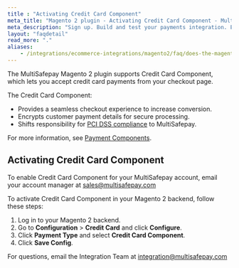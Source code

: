 ```yaml
---
title : "Activating Credit Card Component"
meta_title: "Magento 2 plugin - Activating Credit Card Component - MultiSafepay Docs"
meta_description: "Sign up. Build and test your payments integration. Explore our products and services. Use our API Reference, SDKs, and wrappers. Get support."
layout: "faqdetail"
read_more: "."
aliases:
    - /integrations/ecommerce-integrations/magento2/faq/does-the-magento-2-plugin-support-magento-vault/
---
```


The MultiSafepay Magento 2 plugin supports Credit Card Component, which lets you accept credit card payments from your checkout page.

The Credit Card Component:

- Provides a seamless checkout experience to increase conversion.
- Encrypts customer payment details for secure processing.
- Shifts responsibility for [PCI DSS compliance](/faq/general/multisafepay-glossary/#payment-card-industry-data-security-standard-pci-dss) to MultiSafepay.

For more information, see [Payment Components](/integrations/payment-components/).

## Activating Credit Card Component
To enable Credit Card Component for your MultiSafepay account, email your account manager at <sales@multisafepay.com>

To activate Credit Card Component in your Magento 2 backend, follow these steps:

1. Log in to your Magento 2 backend.
2. Go to **Configuration** > **Credit Card** and click **Configure**.
3. Click **Payment Type** and select **Credit Card Component**.
4. Click **Save Config**.

For questions, email the Integration Team at <integration@multisafepay.com>